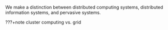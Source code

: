 We make a distinction between distributed computing systems, distributed information systems, and pervasive systems. 

???+note cluster computing vs. grid  
